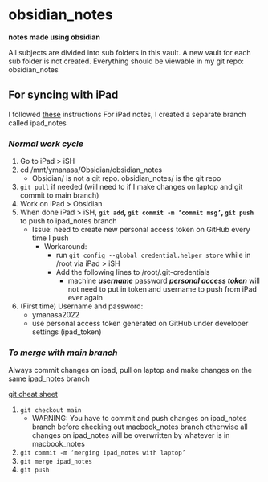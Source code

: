 
# obsidian_notes
**notes made using obsidian**

All subjects are divided into sub folders in this vault.
A new vault for each sub folder is not created.
Everything should be viewable in my git repo: obsidian_notes

## **For syncing with iPad**
I followed [these](https://gist.github.com/DannyQuah/f686c0e43b741468e12515cd79017489) instructions 
For iPad notes, I created a separate branch called ipad_notes
### *Normal work cycle* 
1. Go to iPad > iSH
2. cd /mnt/ymanasa/Obsidian/obsidian_notes
	- Obsidian/ is not a git repo. obsidian_notes/ is the git repo 
3. `git pull` if needed (will need to if I make changes on laptop and git commit to main branch)
4. Work on iPad > Obsidian 
5. When done iPad > iSH, **`git add`, `git commit -m ‘commit msg’`, `git push`** to push to ipad_notes branch 
	- Issue: need to create new personal access token on GitHub every time I push
		- Workaround: 
			- run `git config --global credential.helper store` while in /root via iPad > iSH 
			- Add the following lines to /root/.git-credentials 
				- machine ***username*** 
				   password ***personal access token*** 
		will not need to put in token and username to push from iPad ever again 
1. (First time) Username and password:
	- ymanasa2022
	- use personal access token generated on GitHub under developer settings (ipad_token)
	
### *To merge with main branch*
Always commit changes on ipad, pull on laptop and make changes on the same ipad_notes branch 

[git cheat sheet](https://education.github.com/git-cheat-sheet-education.pdf)
1.  `git checkout main`
	- WARNING: You have to commit and push changes on ipad_notes branch before checking out macbook_notes branch otherwise all changes on ipad_notes will be overwritten by whatever is in macbook_notes 
2. `git commit -m ‘merging ipad_notes with laptop’ `
3. `git merge ipad_notes`
4. `git push`



